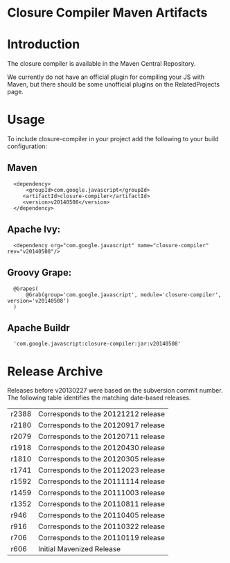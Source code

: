 # Closure Compiler Maven Artifacts

# Introduction

The closure compiler is available in the Maven Central Repository. 

We currently do not have an official plugin for compiling your JS with Maven, but there should be some unofficial plugins on the RelatedProjects page.

# Usage

To include closure-compiler in your project add the following to your build configuration:

## Maven

      <dependency>
          <groupId>com.google.javascript</groupId>
         <artifactId>closure-compiler</artifactId>
         <version>v20140508</version>
      </dependency>

## Apache Ivy:

      <dependency org="com.google.javascript" name="closure-compiler" rev="v20140508"/>

## Groovy Grape:

      @Grapes(
          @Grab(group='com.google.javascript', module='closure-compiler', version='v20140508')
      )

## Apache Buildr

      'com.google.javascript:closure-compiler:jar:v20140508'


# Release Archive

Releases before v20130227 were based on the subversion commit number.  The following table identifies the matching date-based releases.

<table>
  <tr><td>r2388</td><td>Corresponds to the 20121212 release</td></tr>
  <tr><td>r2180</td><td>Corresponds to the 20120917 release</td></tr>
  <tr><td>r2079</td><td>Corresponds to the 20120711 release</td></tr>
  <tr><td>r1918</td><td>Corresponds to the 20120430 release</td></tr>
  <tr><td>r1810</td><td>Corresponds to the 20120305 release</td></tr>
  <tr><td>r1741</td><td>Corresponds to the 20112023 release</td></tr>
  <tr><td>r1592</td><td>Corresponds to the 20111114 release</td></tr>
  <tr><td>r1459</td><td>Corresponds to the 20111003 release</td></tr>
  <tr><td>r1352</td><td>Corresponds to the 20110811 release</td></tr>
  <tr><td>r946</td><td>Corresponds to the 20110405 release</td></tr>
  <tr><td>r916</td><td>Corresponds to the 20110322 release</td></tr>
  <tr><td>r706</td><td>Corresponds to the 20110119 release</td></tr>
  <tr><td>r606</td><td>Initial Mavenized Release</td></tr>
</table>